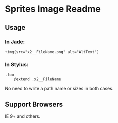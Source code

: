 # Sprites Image Readme

## Usage

### In Jade:

    +img(src="x2__FileName.png" alt="AltText")

### In Stylus:

    .foo
        @extend .x2__FileName

No need to write a path name or sizes in both cases.

## Support Browsers

IE 9+ and others.
